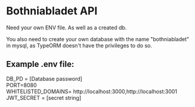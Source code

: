 # Bothniabladet API

Need your own ENV file. As well as a created db.

You also need to create your own database with the name "bothniabladet" in mysql, as TypeORM doesn't have the privileges to do so. 

## Example .env file:  
DB_PD = [Database password]   
PORT=8080  
WHITELISTED_DOMAINS= http://localhost:3000,http://localhost:3001  
JWT_SECRET = [secret string]  
